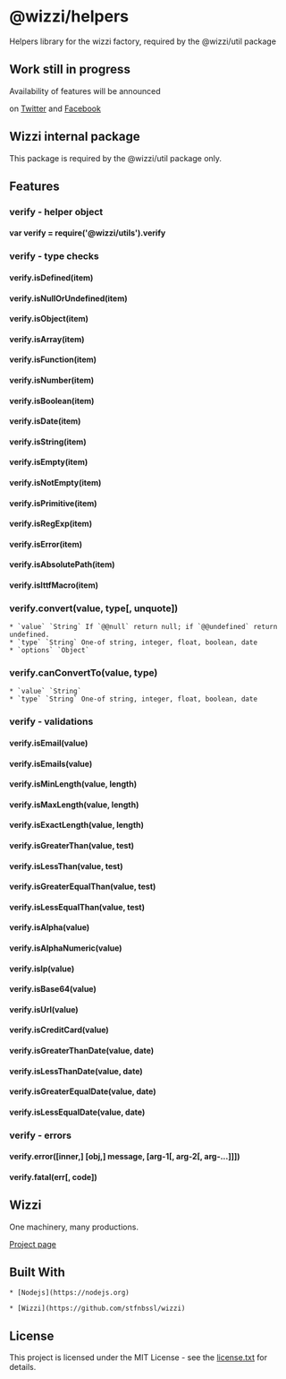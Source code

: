 # @wizzi/helpers

Helpers library for the wizzi factory, required by the @wizzi/util package




## Work still in progress

Availability of features will be announced

on [Twitter](https://twitter.com/wizziteam) and [Facebook](https://www.facebook.com/wizzifactory)


## Wizzi internal package
This package is required by the @wizzi/util package only.

## Features
### verify - helper object
#### var verify = require('@wizzi/utils').verify
### verify - type checks
#### verify.isDefined(item)
#### verify.isNullOrUndefined(item)
#### verify.isObject(item)
#### verify.isArray(item)
#### verify.isFunction(item)
#### verify.isNumber(item)
#### verify.isBoolean(item)
#### verify.isDate(item)
#### verify.isString(item)
#### verify.isEmpty(item)
#### verify.isNotEmpty(item)
#### verify.isPrimitive(item)
#### verify.isRegExp(item)
#### verify.isError(item)
#### verify.isAbsolutePath(item)
#### verify.isIttfMacro(item)
### verify.convert(value, type[, unquote])
    * `value` `String` If `@@null` return null; if `@@undefined` return undefined. 
    * `type` `String` One-of string, integer, float, boolean, date 
    * `options` `Object` 
### verify.canConvertTo(value, type)
    * `value` `String` 
    * `type` `String` One-of string, integer, float, boolean, date 
### verify - validations
#### verify.isEmail(value)
#### verify.isEmails(value)
#### verify.isMinLength(value, length)
#### verify.isMaxLength(value, length)
#### verify.isExactLength(value, length)
#### verify.isGreaterThan(value, test)
#### verify.isLessThan(value, test)
#### verify.isGreaterEqualThan(value, test)
#### verify.isLessEqualThan(value, test)
#### verify.isAlpha(value)
#### verify.isAlphaNumeric(value)
#### verify.isIp(value)
#### verify.isBase64(value)
#### verify.isUrl(value)
#### verify.isCreditCard(value)
#### verify.isGreaterThanDate(value, date)
#### verify.isLessThanDate(value, date)
#### verify.isGreaterEqualDate(value, date)
#### verify.isLessEqualDate(value, date)
### verify - errors
#### verify.error([inner,] [obj,] message, [arg-1[, arg-2[, arg-...]]])
#### verify.fatal(err[, code])


## Wizzi

One machinery, many productions.




<p><a href="https://stfnbssl.github.io/wizzi">Project page</a></p>

## Built With
    * [Nodejs](https://nodejs.org)
    
    * [Wizzi](https://github.com/stfnbssl/wizzi)
    

## License

<p>This project is licensed under the MIT License - see the <a href="license.txt">license.txt</a> for details.</p>

